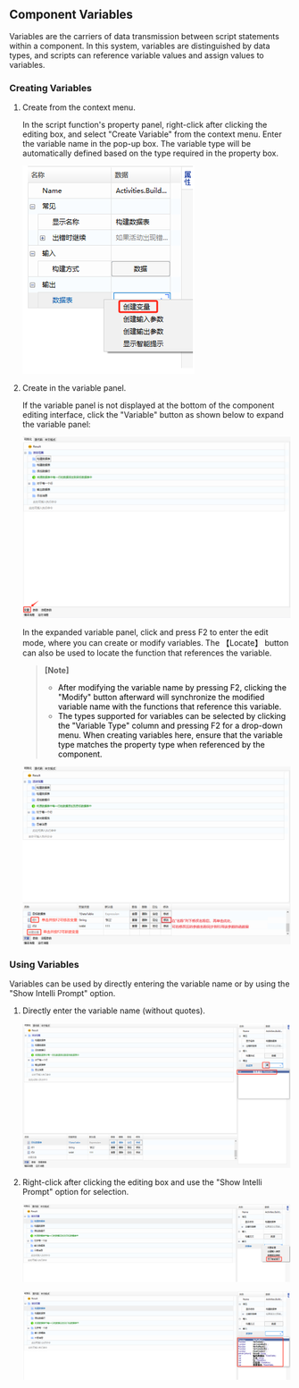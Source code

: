 ## Component Variables

Variables are the carriers of data transmission between script statements within a component. In this system, variables are distinguished by data types, and scripts can reference variable values and assign values to variables.

### Creating Variables<span id="creating-variables"></span>

1. Create from the context menu.

   In the script function's property panel, right-click after clicking the editing box, and select "Create Variable" from the context menu. Enter the variable name in the pop-up box. The variable type will be automatically defined based on the type required in the property box.

   ![1699609547284](Variable.assets/1699609547284.png)

2. Create in the variable panel.

   If the variable panel is not displayed at the bottom of the component editing interface, click the "Variable" button as shown below to expand the variable panel:

   ![1699609004216](Variable.assets/1699609004216.png)

   In the expanded variable panel, click and press F2 to enter the edit mode, where you can create or modify variables. The 【Locate】 button can also be used to locate the function that references the variable.

   > **[Note]**
   >
   > - <font color="black">After modifying the variable name by pressing F2, clicking the "Modify" button afterward will synchronize the modified variable name with the functions that reference this variable.</font>
   > - <font color="black">The types supported for variables can be selected by clicking the "Variable Type" column and pressing F2 for a drop-down menu. When creating variables here, ensure that the variable type matches the property type when referenced by the component.</font>

   ![1699609334874](Variable.assets/1699609334874.png)

### Using Variables<span id="using-variables"></span>

Variables can be used by directly entering the variable name or by using the "Show Intelli Prompt" option.

1. Directly enter the variable name (without quotes).

   ![1699609758070](Variable.assets/1699609758070.png)

2. Right-click after clicking the editing box and use the "Show Intelli Prompt" option for selection.

   ![1699609937088](Variable.assets/1699609937088.png)

   ![1699610027082](Variable.assets/1699610027082.png)
